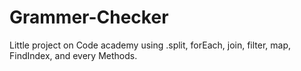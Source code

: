 # Grammer-Checker
Little project on Code academy using .split, forEach, join, filter, map, FindIndex, and every Methods. 
